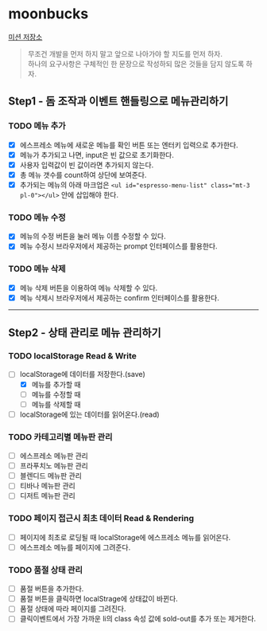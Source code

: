 # moonbucks

[미션 저장소](https://github.com/blackcoffee-study/moonbucks-menu)

> 무조건 개발을 먼저 하지 말고 앞으로 나아가야 할 지도를 먼저 하자.  
> 하나의 요구사항은 구체적인 한 문장으로 작성하되 많은 것들을 담지 않도록 하자.

## Step1 - 돔 조작과 이벤트 핸들링으로 메뉴관리하기

### TODO 메뉴 추가

- [x] 에스프레소 메뉴에 새로운 메뉴를 확인 버튼 또는 엔터키 입력으로 추가한다.
- [x] 메뉴가 추가되고 나면, input은 빈 값으로 초기화한다.
- [x] 사용자 입력값이 빈 값이라면 추가되지 않는다.
- [x] 총 메뉴 갯수를 count하여 상단에 보여준다.
- [x] 추가되는 메뉴의 아래 마크업은 `<ul id="espresso-menu-list" class="mt-3 pl-0"></ul>` 안에 삽입해야 한다.

### TODO 메뉴 수정

- [x] 메뉴의 수정 버튼을 눌러 메뉴 이름 수정할 수 있다.
- [x] 메뉴 수정시 브라우저에서 제공하는 prompt 인터페이스를 활용한다.

### TODO 메뉴 삭제

- [x] 메뉴 삭제 버튼을 이용하여 메뉴 삭제할 수 있다.
- [x] 메뉴 삭제시 브라우저에서 제공하는 confirm 인터페이스를 활용한다.

---

## Step2 - 상태 관리로 메뉴 관리하기

### TODO localStorage Read & Write

- [ ] localStorage에 데이터를 저장한다.(save)
  - [x] 메뉴를 추가할 때
  - [ ] 메뉴를 수정할 때
  - [ ] 메뉴를 삭제할 때
- [ ] localStorage에 있는 데이터를 읽어온다.(read)

### TODO 카테고리별 메뉴판 관리

- [ ] 에스프레소 메뉴판 관리
- [ ] 프라푸치노 메뉴판 관리
- [ ] 블렌디드 메뉴판 관리
- [ ] 티바나 메뉴판 관리
- [ ] 디저트 메뉴판 관리

### TODO 페이지 접근시 최초 데이터 Read & Rendering

- [ ] 페이지에 최초로 로딩될 때 localStorage에 에스프레소 메뉴를 읽어온다.
- [ ] 에스프레소 메뉴를 페이지에 그려준다.

### TODO 품절 상태 관리

- [ ] 품절 버튼을 추가한다.
- [ ] 품절 버튼을 클릭하면 localStrage에 상태값이 바뀐다.
- [ ] 품절 상태에 따라 페이지를 그려진다.
- [ ] 클릭이벤트에서 가장 가까운 li의 class 속성 값에 sold-out를 추가 또는 제거한다.
